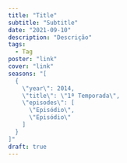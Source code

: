 ```yaml
---
title: "Title"
subtitle: "Subtitle"
date: "2021-09-10"
description: "Descrição"
tags:
  - Tag
poster: "link"
cover: "link"
seasons: "[
  {
    \"year\": 2014,
    \"title\": \"1ª Temporada\",
    \"episodes\": [
      \"Episódio\",
      \"Episódio\"
    ]
  }
]"
draft: true
---
```

